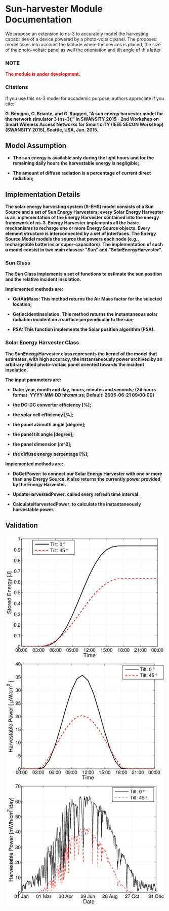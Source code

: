 # Sun-harvester Module Documentation

We propose an extension to ns-3 to accurately model the harvesting capabilities of a device powered by a photo-voltaic panel.
The proposed model takes into account the latitude where the devices is placed, the size of the photo-voltaic panel as well the orientation and tilt angle of this latter.

### NOTE

<b style='color:red'> The module is under development.</b>

### Citations

If you use this ns-3 model for accademic purpose, authors appreciate if you cite:

<strong>G. Benigno, O. Briante, and G. Ruggeri, “A sun energy harvester model for the network simulator 3 (ns-3),” in SWANSITY 2015 - 2nd Workshop on Smart Wireless Access Networks for Smart cITY (IEEE SECON Workshop) (SWANSITY 2015), Seattle, USA, Jun. 2015.<strong>

## Model Assumption

* The sun energy is available only during the light hours and for the remaining daily hours the harvestable energy is negligible;

* The amount of diffuse radiation is a percentage of current direct radiation;

## Implementation Details

The solar energy harvesting system (S-EHS) model consists of a Sun Source and a set of Sun Energy Harvesters; every Solar Energy Harvester is an implementation of the Energy Harvester contained into the energy framework of ns-3.
Energy Harvester implements all the basic mechanisms to recharge one or more Energy Source objects.
Every element structure is interconnected by a set of interfaces.
The Energy Source Model models the source that powers each node (e.g., rechargeable batteries or super-capacitors).
The implementation of such a model consist in two main classes: "Sun" and "SolarEnergyHarvester".

### Sun Class

The Sun Class implements a set of functions to estimate the sun position and the relative incident insolation.

Implemented methods are:

* GetAirMass: This method returns the Air Mass factor for the selected location;

* GetIncidentInsolation: This method returns the instantaneous solar radiation incident on a surface perpendicular to the sun;

* PSA: This function implements the Solar position algorithm (PSA).

### Solar Energy Harvester Class

The SunEnergyHarvester class represents the kernel of the model that estimates, with high accuracy, the instantaneously power archived by
an arbitrary tilted photo-voltaic panel oriented towards the incident insolation.

The input parameters are:

* Date: year, month and day, hours, minutes and seconds;  (24 hours format: YYYY-MM-DD hh:mm:ss; Default: 2005-06-21 09:00:00)

* the DC-DC converter efficiency [%];

* the solar cell efficiency [%];

* the panel azimuth angle [degree];

* the panel tilt angle [degree];

* the panel dimension [m^2];

* the diffuse energy percentage [%];

Implemented methods are:

* DoGetPower: to connect our Solar Energy Harvester with one or more than one Energy Source. It also returns the currently power provided by the Energy Harvester.

* UpdateHarvestedPower: called every refresh time interval.

* CalculateHarvestedPower: to calculate the instantaneously harvestable power.

## Validation

![ScreenShot](https://raw.githubusercontent.com/KernelMonkey/sun-harvester/master/doc/BatteryDay.png)
![ScreenShot](https://raw.githubusercontent.com/KernelMonkey/sun-harvester/master/doc/EnergyHarvestableDay.png)
![ScreenShot](https://raw.githubusercontent.com/KernelMonkey/sun-harvester/master/doc/EnergyHarvestableYear.png)
